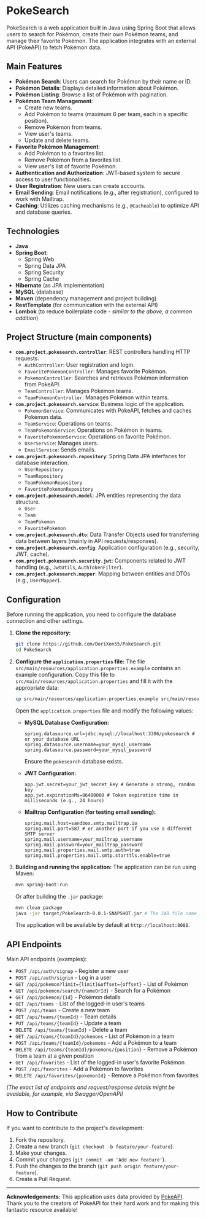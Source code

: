 # PokeSearch

PokeSearch is a web application built in Java using Spring Boot that allows users to search for Pokémon, create their own Pokémon teams, and manage their favorite Pokémon. The application integrates with an external API (PokeAPI) to fetch Pokémon data.

## Main Features

*   **Pokémon Search**: Users can search for Pokémon by their name or ID.
*   **Pokémon Details**: Displays detailed information about Pokémon.
*   **Pokémon Listing**: Browse a list of Pokémon with pagination.
*   **Pokémon Team Management**:
    *   Create new teams.
    *   Add Pokémon to teams (maximum 6 per team, each in a specific position).
    *   Remove Pokémon from teams.
    *   View user's teams.
    *   Update and delete teams.
*   **Favorite Pokémon Management**:
    *   Add Pokémon to a favorites list.
    *   Remove Pokémon from a favorites list.
    *   View user's list of favorite Pokémon.
*   **Authentication and Authorization**: JWT-based system to secure access to user functionalities.
*   **User Registration**: New users can create accounts.
*   **Email Sending**: Email notifications (e.g., after registration), configured to work with Mailtrap.
*   **Caching**: Utilizes caching mechanisms (e.g., `@Cacheable`) to optimize API and database queries.

## Technologies

*   **Java**
*   **Spring Boot**:
    *   Spring Web
    *   Spring Data JPA
    *   Spring Security
    *   Spring Cache
*   **Hibernate** (as JPA implementation)
*   **MySQL** (database)
*   **Maven** (dependency management and project building)
*   **RestTemplate** (for communication with the external API)
*   **Lombok** (to reduce boilerplate code - *similar to the above, a common addition*)

## Project Structure (main components)

*   **`com.project.pokesearch.controller`**: REST controllers handling HTTP requests.
    *   `AuthController`: User registration and login.
    *   `FavoritePokemonController`: Manages favorite Pokémon.
    *   `PokemonController`: Searches and retrieves Pokémon information from PokeAPI.
    *   `TeamController`: Manages Pokémon teams.
    *   `TeamPokemonController`: Manages Pokémon within teams.
*   **`com.project.pokesearch.service`**: Business logic of the application.
    *   `PokemonService`: Communicates with PokeAPI, fetches and caches Pokémon data.
    *   `TeamService`: Operations on teams.
    *   `TeamPokemonService`: Operations on Pokémon in teams.
    *   `FavoritePokemonService`: Operations on favorite Pokémon.
    *   `UserService`: Manages users.
    *   `EmailService`: Sends emails.
*   **`com.project.pokesearch.repository`**: Spring Data JPA interfaces for database interaction.
    *   `UserRepository`
    *   `TeamRepository`
    *   `TeamPokemonRepository`
    *   `FavoritePokemonRepository`
*   **`com.project.pokesearch.model`**: JPA entities representing the data structure.
    *   `User`
    *   `Team`
    *   `TeamPokemon`
    *   `FavoritePokemon`
*   **`com.project.pokesearch.dto`**: Data Transfer Objects used for transferring data between layers (mainly in API requests/responses).
*   **`com.project.pokesearch.config`**: Application configuration (e.g., security, JWT, cache).
*   **`com.project.pokesearch.security.jwt`**: Components related to JWT handling (e.g., `JwtUtils`, `AuthTokenFilter`).
*   **`com.project.pokesearch.mapper`**: Mapping between entities and DTOs (e.g., `UserMapper`).

## Configuration

Before running the application, you need to configure the database connection and other settings.

1.  **Clone the repository:**
    ```bash
    git clone https://github.com/DoriXon55/PokeSearch.git
    cd PokeSearch
    ```

2.  **Configure the `application.properties` file:**
    The file `src/main/resources/application.properties.example` contains an example configuration. Copy this file to `src/main/resources/application.properties` and fill it with the appropriate data:
    ```bash
    cp src/main/resources/application.properties.example src/main/resources/application.properties
    ```
    Open the `application.properties` file and modify the following values:

    *   **MySQL Database Configuration:**
        ```properties
        spring.datasource.url=jdbc:mysql://localhost:3306/pokesearch # or your database URL
        spring.datasource.username=your_mysql_username
        spring.datasource.password=your_mysql_password
        ```
        Ensure the `pokesearch` database exists.

    *   **JWT Configuration:**
        ```properties
        app.jwt.secret=your_jwt_secret_key # Generate a strong, random key
        app.jwt.expirationMs=86400000 # Token expiration time in milliseconds (e.g., 24 hours)
        ```

    *   **Mailtrap Configuration (for testing email sending):**
        ```properties
        spring.mail.host=sandbox.smtp.mailtrap.io
        spring.mail.port=587 # or another port if you use a different SMTP server
        spring.mail.username=your_mailtrap_username
        spring.mail.password=your_mailtrap_password
        spring.mail.properties.mail.smtp.auth=true
        spring.mail.properties.mail.smtp.starttls.enable=true
        ```

3.  **Building and running the application:**
    The application can be run using Maven:
    ```bash
    mvn spring-boot:run
    ```
    Or after building the `.jar` package:
    ```bash
    mvn clean package
    java -jar target/PokeSearch-0.0.1-SNAPSHOT.jar # The JAR file name may vary
    ```

    The application will be available by default at `http://localhost:8080`.

## API Endpoints

Main API endpoints (examples):

*   `POST /api/auth/signup` - Register a new user
*   `POST /api/auth/signin` - Log in a user
*   `GET /api/pokemon?limit={limit}&offset={offset}` - List of Pokémon
*   `GET /api/pokemon/search/{nameOrId}` - Search for a Pokémon
*   `GET /api/pokemon/{id}` - Pokémon details
*   `GET /api/teams` - List of the logged-in user's teams
*   `POST /api/teams` - Create a new team
*   `GET /api/teams/{teamId}` - Team details
*   `PUT /api/teams/{teamId}` - Update a team
*   `DELETE /api/teams/{teamId}` - Delete a team
*   `GET /api/teams/{teamId}/pokemons` - List of Pokémon in a team
*   `POST /api/teams/{teamId}/pokemons` - Add a Pokémon to a team
*   `DELETE /api/teams/{teamId}/pokemons/{position}` - Remove a Pokémon from a team at a given position
*   `GET /api/favorites` - List of the logged-in user's favorite Pokémon
*   `POST /api/favorites` - Add a Pokémon to favorites
*   `DELETE /api/favorites/{pokemonId}` - Remove a Pokémon from favorites

*(The exact list of endpoints and request/response details might be available, for example, via Swagger/OpenAPI)*

## How to Contribute

If you want to contribute to the project's development:

1.  Fork the repository.
2.  Create a new branch (`git checkout -b feature/your-feature`).
3.  Make your changes.
4.  Commit your changes (`git commit -am 'Add new feature'`).
5.  Push the changes to the branch (`git push origin feature/your-feature`).
6.  Create a Pull Request.

---
**Acknowledgements:** This application uses data provided by [PokeAPI](https://pokeapi.co/). Thank you to the creators of PokeAPI for their hard work and for making this fantastic resource available!
